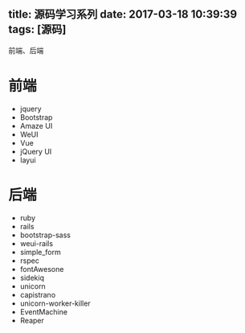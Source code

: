 title: 源码学习系列
date: 2017-03-18 10:39:39
tags: [源码]
---

前端、后端
<!--more-->
# 前端
- jquery
- Bootstrap
- Amaze UI
- WeUI
- Vue
- jQuery UI
- layui
# 后端
- ruby
- rails
- bootstrap-sass
- weui-rails
- simple_form
- rspec
- fontAwesone
- sidekiq
- unicorn
- capistrano
- unicorn-worker-killer
- EventMachine
- Reaper